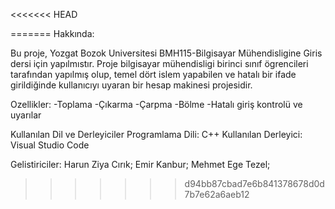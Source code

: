 <<<<<<< HEAD

=======
 Hakkında:

Bu proje, Yozgat Bozok Universitesi BMH115-Bilgisayar Mühendisligine Giris dersi için yapılmıstır. 
Proje bilgisayar mühendisligi birinci sınıf ögrencileri tarafından yapılmış olup, temel dört islem yapabilen ve hatalı bir ifade girildiğinde kullanıcıyı uyaran bir hesap makinesi projesidir.

 Ozellikler:
-Toplama
-Çıkarma
-Çarpma
-Bölme
-Hatalı giriş kontrolü ve uyarılar

Kullanılan Dil ve Derleyiciler
Programlama Dili: C++
Kullanılan Derleyici: Visual Studio Code

Gelistiriciler:
Harun Ziya Cırık;
Emir Kanbur;
Mehmet Ege Tezel;
>>>>>>> d94bb87cbad7e6b841378678d0d7b7e62a6aeb12
